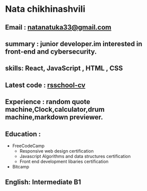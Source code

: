 # Nata chikhinashvili
## Email : natanatuka33@gmail.com
##  summary : junior developer.im interested in front-end and cybersecurity.
## skills: React, JavaScript , HTML , CSS
## Latest code : [rsschool-cv](https://github.com/natachikhinashvili/rsschool-cv)
## Experience : random quote machine,Clock,calculator,drum machine,markdown previewer.
## Education : 
- FreeCodeCamp
    - Responsive web design certification
    - Javascript Algorithms and data structures certification
    - Front end development libaries certification
- Bitcamp
## English: Intermediate	B1
